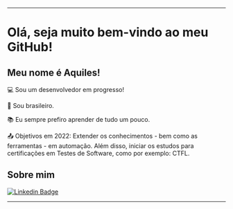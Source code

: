 ----------------------------------------------------------------------------

# Olá, seja muito bem-vindo ao meu GitHub!

 

## Meu nome é Aquiles!

 

:computer: Sou um desenvolvedor em progresso!

:house_with_garden: Sou brasileiro.

:books: Eu sempre prefiro aprender de tudo um pouco.

:outbox_tray: Objetivos em 2022: Extender os conhecimentos - bem como as ferramentas - em automação. Além disso, iniciar os estudos para certificações em Testes de Software, como por exemplo: CTFL.

 

## Sobre mim

[![Linkedin Badge](https://img.shields.io/badge/-LinkedIn-blue?style=flat-square&logo=Linkedin&logoColor=white&link=https://www.linkedin.com/in/aquiles-araujo/)]( https://www.linkedin.com/in/aquiles-araujo/)



----------------------------------------------------------------------------------
